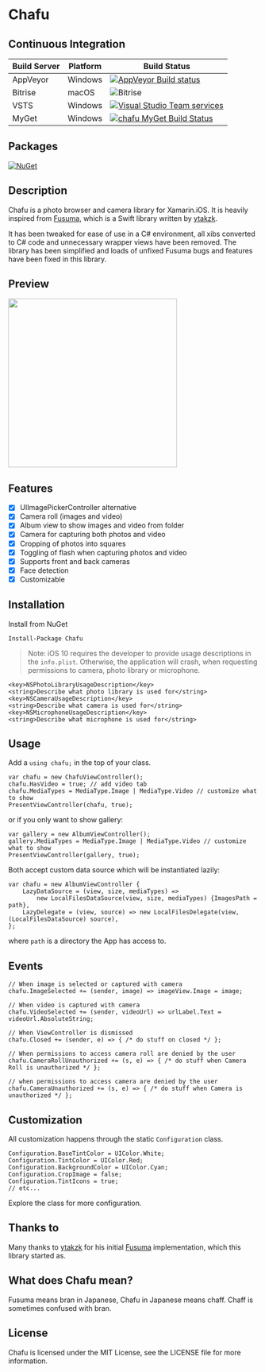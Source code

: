 # Chafu

## Continuous Integration

| Build Server | Platform | Build Status |
|--------------|----------|--------------|
| AppVeyor     | Windows  | [![AppVeyor Build status](https://ci.appveyor.com/api/projects/status/k4nhuf35dnwr42av?svg=true)](https://ci.appveyor.com/project/Cheesebaron/chafu) |
| Bitrise      | macOS    | ![Bitrise](https://www.bitrise.io/app/f0120017f7ea5f31.svg?token=_ib-YfmU9rlOoJ700ET43g) |
| VSTS         | Windows  | [![Visual Studio Team services](https://img.shields.io/vso/build/osteost/c29638c3-fef2-4228-b760-97c3d9496e88/2.svg)](https://osteost.visualstudio.com/_apis/public/build/definitions/c29638c3-fef2-4228-b760-97c3d9496e88/2/badge) |
| MyGet        | Windows  | [![chafu MyGet Build Status](https://www.myget.org/BuildSource/Badge/chafu?identifier=952884d8-81cb-40d0-a0f7-df629f5b593c)](https://www.myget.org/) |

## Packages
[![NuGet](https://img.shields.io/nuget/v/Chafu.svg?maxAge=2592000)](https://www.nuget.org/packages/Chafu/)

## Description
Chafu is a photo browser and camera library for Xamarin.iOS. It is heavily inspired from [Fusuma][1], which is a Swift library written by [ytakzk][2].

It has been tweaked for ease of use in a C# environment, all xibs converted to C# code and unnecessary wrapper views have been removed. The library
has been simplified and loads of unfixed Fusuma bugs and features have been fixed in this library.

## Preview
<img src="https://raw.githubusercontent.com/Cheesebaron/Chafu/master/images/sample.gif" width="340px">

## Features

- [x] UIImagePickerController alternative
- [x] Camera roll (images and video)
- [x] Album view to show images and video from folder
- [x] Camera for capturing both photos and video
- [x] Cropping of photos into squares
- [x] Toggling of flash when capturing photos and video
- [x] Supports front and back cameras
- [x] Face detection
- [x] Customizable

## Installation

Install from NuGet

`Install-Package Chafu`

> Note: 
> iOS 10 requires the developer to provide usage descriptions in the `info.plist`. Otherwise, the application will crash, when requesting permissions to camera, photo library or microphone.

```
<key>NSPhotoLibraryUsageDescription</key>
<string>Describe what photo library is used for</string>
<key>NSCameraUsageDescription</key>
<string>Describe what camera is used for</string>
<key>NSMicrophoneUsageDescription</key>
<string>Describe what microphone is used for</string>
```

## Usage

Add a `using chafu;` in the top of your class.

```
var chafu = new ChafuViewController();
chafu.HasVideo = true; // add video tab
chafu.MediaTypes = MediaType.Image | MediaType.Video // customize what to show
PresentViewController(chafu, true);
```

or if you only want to show gallery:

```
var gallery = new AlbumViewController();
gallery.MediaTypes = MediaType.Image | MediaType.Video // customize what to show
PresentViewController(gallery, true);
```

Both accept custom data source which will be instantiated lazily:

```
var chafu = new AlbumViewController {
    LazyDataSource = (view, size, mediaTypes) => 
        new LocalFilesDataSource(view, size, mediaTypes) {ImagesPath = path},
    LazyDelegate = (view, source) => new LocalFilesDelegate(view, (LocalFilesDataSource) source),
};
```

where `path` is a directory the App has access to.

## Events

```
// When image is selected or captured with camera
chafu.ImageSelected += (sender, image) => imageView.Image = image;

// When video is captured with camera
chafu.VideoSelected += (sender, videoUrl) => urlLabel.Text = videoUrl.AbsoluteString;

// When ViewController is dismissed
chafu.Closed += (sender, e) => { /* do stuff on closed */ };

// When permissions to access camera roll are denied by the user
chafu.CameraRollUnauthorized += (s, e) => { /* do stuff when Camera Roll is unauthorized */ };

// when permissions to access camera are denied by the user
chafu.CameraUnauthorized += (s, e) => { /* do stuff when Camera is unauthorized */ };
```

## Customization

All customization happens through the static `Configuration` class.

```
Configuration.BaseTintColor = UIColor.White;
Configuration.TintColor = UIColor.Red;
Configuration.BackgroundColor = UIColor.Cyan;
Configuration.CropImage = false;
Configuration.TintIcons = true;
// etc...
```

Explore the class for more configuration.

## Thanks to
Many thanks to [ytakzk][2] for his initial [Fusuma][1] implementation, which this library started as.

## What does Chafu mean?
Fusuma means bran in Japanese, Chafu in Japanese means chaff. Chaff is sometimes confused with bran.

## License
Chafu is licensed under the MIT License, see the LICENSE file for more information.

[1]: https://github.com/ytakzk/Fusuma
[2]: https://github.com/ytakzk
